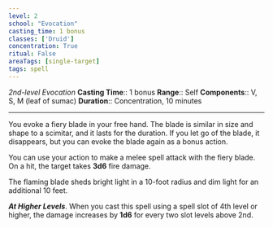 ```yaml
---
level: 2
school: "Evocation"
casting_time: 1 bonus
classes: ['Druid']
concentration: True
ritual: False
areaTags: [single-target]
tags: spell
---
```


_2nd-level Evocation_
**Casting Time**:: 1 bonus
**Range**:: Self
**Components**:: V, S, M (leaf of sumac)
**Duration**:: Concentration, 10 minutes

---

You evoke a fiery blade in your free hand. The blade is similar in size and shape to a scimitar, and it lasts for the duration. If you let go of the blade, it disappears, but you can evoke the blade again as a bonus action.

You can use your action to make a melee spell attack with the fiery blade. On a hit, the target takes **3d6** fire damage.

The flaming blade sheds bright light in a 10-foot radius and dim light for an additional 10 feet.


**_At Higher Levels_**. When you cast this spell using a spell slot of 4th level or higher, the damage increases by **1d6** for every two slot levels above 2nd.


